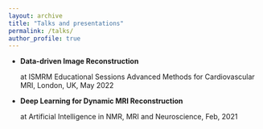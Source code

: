 ```yaml
---
layout: archive
title: "Talks and presentations"
permalink: /talks/
author_profile: true
---
```


* **Data-driven Image Reconstruction**

   at ISMRM Educational Sessions Advanced Methods for Cardiovascular MRI, London, UK, May 2022

* **Deep Learning for Dynamic MRI Reconstruction**

   at Artificial Intelligence in NMR, MRI and Neuroscience, Feb, 2021

